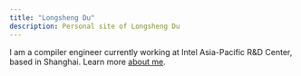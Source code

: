 ```yaml
---
title: "Longsheng Du"
description: Personal site of Longsheng Du
---
```


I am a compiler engineer currently working at Intel Asia-Pacific R&D Center, based in Shanghai. Learn more [about me](/about/).